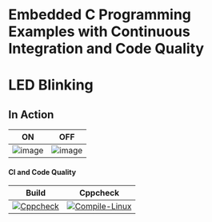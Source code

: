 # Embedded C Programming Examples with Continuous Integration and Code Quality

# LED Blinking 

## In Action

|ON|OFF|
|:--:|:--:|
|![image](https://user-images.githubusercontent.com/42568338/115950186-6f881a00-a4f7-11eb-8fcf-2c571b6ff963.png)|![image](https://user-images.githubusercontent.com/42568338/115948812-0223bb80-a4ee-11eb-845b-05c03d1acd38.png)|

#### CI and Code Quality

|Build|Cppcheck|
|:--:|:--:|
|[![Cppcheck](https://github.com/swapnilkhandekar999/CaseStudyEmbedded/actions/workflows/CodeQulaity.yml/badge.svg)](https://github.com/swapnilkhandekar999/CaseStudyEmbedded/actions/workflows/CodeQulaity.yml)|[![Compile-Linux](https://github.com/swapnilkhandekar999/CaseStudyEmbedded/actions/workflows/Compile.yml/badge.svg)](https://github.com/swapnilkhandekar999/CaseStudyEmbedded/actions/workflows/Compile.yml)|
